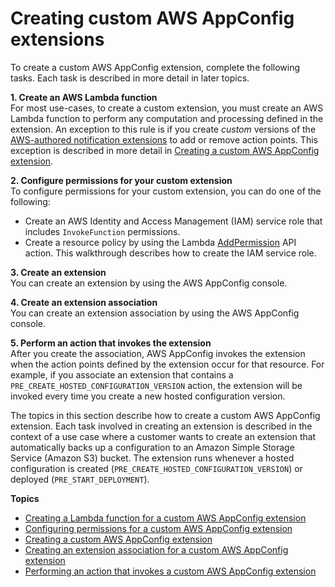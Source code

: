 # Creating custom AWS AppConfig extensions<a name="working-with-appconfig-extensions-creating-custom"></a>

To create a custom AWS AppConfig extension, complete the following tasks\. Each task is described in more detail in later topics\.

**1\. Create an AWS Lambda function**  
For most use\-cases, to create a custom extension, you must create an AWS Lambda function to perform any computation and processing defined in the extension\. An exception to this rule is if you create *custom* versions of the [AWS\-authored notification extensions](https://docs.aws.amazon.com/appconfig/latest/userguide/working-with-appconfig-extensions-about-predefined.html) to add or remove action points\. This exception is described in more detail in [Creating a custom AWS AppConfig extension](working-with-appconfig-extensions-creating-custom-extensions.md)\.

**2\. Configure permissions for your custom extension**  
To configure permissions for your custom extension, you can do one of the following:  
+ Create an AWS Identity and Access Management \(IAM\) service role that includes `InvokeFunction` permissions\. 
+ Create a resource policy by using the Lambda [AddPermission](https://docs.aws.amazon.com/lambda/latest/dg/API_AddPermission.html) API action\.
This walkthrough describes how to create the IAM service role\.

**3\. Create an extension**  
You can create an extension by using the AWS AppConfig console\.

**4\. Create an extension association**  
You can create an extension association by using the AWS AppConfig console\.

**5\. Perform an action that invokes the extension**  
After you create the association, AWS AppConfig invokes the extension when the action points defined by the extension occur for that resource\. For example, if you associate an extension that contains a `PRE_CREATE_HOSTED_CONFIGURATION_VERSION` action, the extension will be invoked every time you create a new hosted configuration version\.

The topics in this section describe how to create a custom AWS AppConfig extension\. Each task involved in creating an extension is described in the context of a use case where a customer wants to create an extension that automatically backs up a configuration to an Amazon Simple Storage Service \(Amazon S3\) bucket\. The extension runs whenever a hosted configuration is created \(`PRE_CREATE_HOSTED_CONFIGURATION_VERSION`\) or deployed \(`PRE_START_DEPLOYMENT`\)\.

**Topics**
+ [Creating a Lambda function for a custom AWS AppConfig extension](working-with-appconfig-extensions-creating-custom-lambda.md)
+ [Configuring permissions for a custom AWS AppConfig extension](working-with-appconfig-extensions-creating-custom-permissions.md)
+ [Creating a custom AWS AppConfig extension](working-with-appconfig-extensions-creating-custom-extensions.md)
+ [Creating an extension association for a custom AWS AppConfig extension](working-with-appconfig-extensions-creating-custom-association.md)
+ [Performing an action that invokes a custom AWS AppConfig extension](working-with-appconfig-extensions-creating-custom-invoke.md)